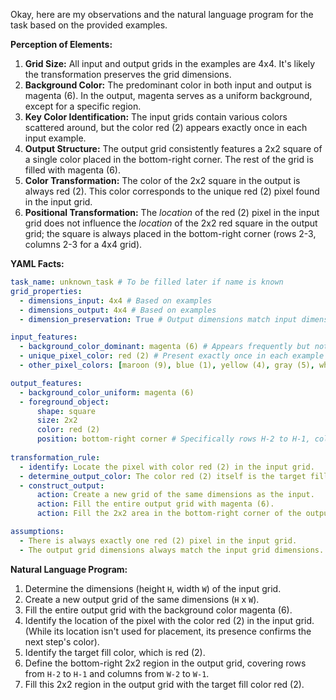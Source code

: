 Okay, here are my observations and the natural language program for the task based on the provided examples.

**Perception of Elements:**

1.  **Grid Size:** All input and output grids in the examples are 4x4. It's likely the transformation preserves the grid dimensions.
2.  **Background Color:** The predominant color in both input and output is magenta (6). In the output, magenta serves as a uniform background, except for a specific region.
3.  **Key Color Identification:** The input grids contain various colors scattered around, but the color red (2) appears exactly once in each input example.
4.  **Output Structure:** The output grid consistently features a 2x2 square of a single color placed in the bottom-right corner. The rest of the grid is filled with magenta (6).
5.  **Color Transformation:** The color of the 2x2 square in the output is always red (2). This color corresponds to the unique red (2) pixel found in the input grid.
6.  **Positional Transformation:** The *location* of the red (2) pixel in the input grid does not influence the *location* of the 2x2 red square in the output grid; the square is always placed in the bottom-right corner (rows 2-3, columns 2-3 for a 4x4 grid).

**YAML Facts:**


```yaml
task_name: unknown_task # To be filled later if name is known
grid_properties:
  - dimensions_input: 4x4 # Based on examples
  - dimensions_output: 4x4 # Based on examples
  - dimension_preservation: True # Output dimensions match input dimensions

input_features:
  - background_color_dominant: magenta (6) # Appears frequently but not uniformly
  - unique_pixel_color: red (2) # Present exactly once in each example input
  - other_pixel_colors: [maroon (9), blue (1), yellow (4), gray (5), white (0), azure (8)] # Appear scattered

output_features:
  - background_color_uniform: magenta (6)
  - foreground_object:
      shape: square
      size: 2x2
      color: red (2)
      position: bottom-right corner # Specifically rows H-2 to H-1, cols W-2 to W-1
      
transformation_rule:
  - identify: Locate the pixel with color red (2) in the input grid.
  - determine_output_color: The color red (2) itself is the target fill color.
  - construct_output:
      action: Create a new grid of the same dimensions as the input.
      action: Fill the entire output grid with magenta (6).
      action: Fill the 2x2 area in the bottom-right corner of the output grid with red (2).

assumptions:
  - There is always exactly one red (2) pixel in the input grid.
  - The output grid dimensions always match the input grid dimensions.
```


**Natural Language Program:**

1.  Determine the dimensions (height `H`, width `W`) of the input grid.
2.  Create a new output grid of the same dimensions (`H` x `W`).
3.  Fill the entire output grid with the background color magenta (6).
4.  Identify the location of the pixel with the color red (2) in the input grid. (While its location isn't used for placement, its presence confirms the next step's color).
5.  Identify the target fill color, which is red (2).
6.  Define the bottom-right 2x2 region in the output grid, covering rows from `H-2` to `H-1` and columns from `W-2` to `W-1`.
7.  Fill this 2x2 region in the output grid with the target fill color red (2).